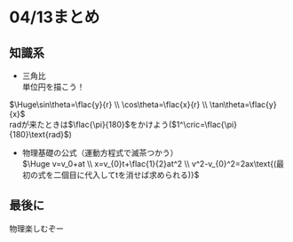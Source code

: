 # 04/13まとめ
## 知識系
* 三角比  
単位円を描こう！  
  
$`\Huge\sin\theta=\flac{y}{r} \\
\cos\theta=\flac{x}{r} \\
\tan\theta=\flac{y}{x}`$  
radが来たときは$`\flac{\pi}{180}`$をかけよう($`1^\cric=\flac{\pi}{180}\text{rad}`$)  
* 物理基礎の公式（運動方程式で滅茶つかう）  
$`\Huge v=v_0+at \\
x=v_{0}t+\flac{1}{2}at^2 \\
v^2-v_{0}^2=2ax\text{(最初の式を二個目に代入してtを消せば求められる)}`$
## 最後に
物理楽しむぞー

